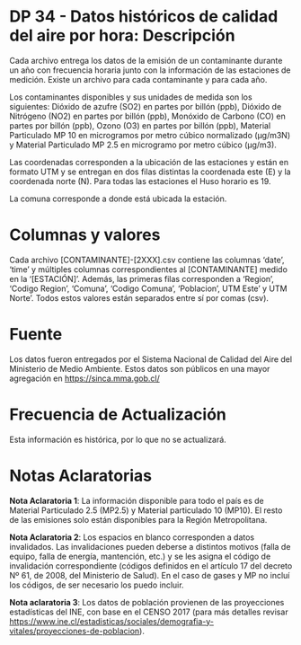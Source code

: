 # DP 34 - Datos históricos de calidad del aire por hora: Descripción

Cada archivo entrega los datos de la emisión de un contaminante durante un año con frecuencia horaria junto con la información de las estaciones de medición. Existe un archivo para cada contaminante y para cada año.

Los contaminantes disponibles y sus unidades de medida son los siguientes: Dióxido de azufre (SO2) en partes por billón (ppb), Dióxido de Nitrógeno (NO2) en partes por billón (ppb), Monóxido de Carbono (CO) en partes por billón (ppb), Ozono (O3) en partes por billón (ppb), Material Particulado MP 10 en microgramos por metro cúbico normalizado (μg/m3N) y Material Particulado MP 2.5 en microgramo por metro cúbico (μg/m3).

Las coordenadas corresponden a la ubicación de las estaciones y están en formato UTM y se entregan en dos filas distintas la coordenada este (E) y la coordenada norte (N). Para todas las estaciones el Huso horario es 19.

La comuna corresponde a donde está ubicada la estación.

# Columnas y valores

Cada archivo [CONTAMINANTE]-[2XXX].csv contiene las columnas ‘date’, ‘time’ y múltiples columnas correspondientes al [CONTAMINANTE] medido en la ‘[ESTACIÓN]’. Además, las primeras filas corresponden a ‘Region’, ‘Codigo Region’, ‘Comuna’, ‘Codigo Comuna’, ‘Poblacion’, UTM Este’ y UTM Norte’. Todos estos valores están separados entre sí por comas (csv).

# Fuente

Los datos fueron entregados por el Sistema Nacional de Calidad del Aire del Ministerio de Medio Ambiente. Estos datos son públicos en una mayor agregación en https://sinca.mma.gob.cl/

# Frecuencia de Actualización

Esta información es histórica, por lo que no se actualizará.

# Notas Aclaratorias

**Nota Aclaratoria 1**: La información disponible para todo el país es de Material Particulado 2.5 (MP2.5) y Material particulado 10 (MP10). El resto de las emisiones solo están disponibles para la Región Metropolitana.

**Nota Aclaratoria 2**: Los espacios en blanco corresponden a datos invalidados. Las invalidaciones pueden deberse a distintos motivos (falla de equipo, falla de energía, mantención, etc.) y se les asigna el código de invalidación correspondiente (códigos definidos en el artículo 17 del decreto Nº 61, de 2008, del Ministerio de Salud). En el caso de gases y MP no incluí los códigos, de ser necesario los puedo incluir.

**Nota aclaratoria 3**: Los datos de población provienen de las proyecciones estadísticas del INE, con base en el CENSO 2017 (para más detalles revisar https://www.ine.cl/estadisticas/sociales/demografia-y-vitales/proyecciones-de-poblacion).